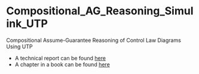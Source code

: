 # Compositional_AG_Reasoning_Simulink_UTP
Compositional Assume-Guarantee Reasoning of Control Law Diagrams Using UTP

- A technical report can be found [here](https://pure.york.ac.uk/portal/en/publications/compositional-assumeguarantee-reasoning-of-control-law-diagrams-using-utp(03779f62-65cc-491f-9397-6f4cde0c1383).html)
- A chapter in a book can be found [here](https://link.springer.com/chapter/10.1007/978-3-030-15792-0_10)
